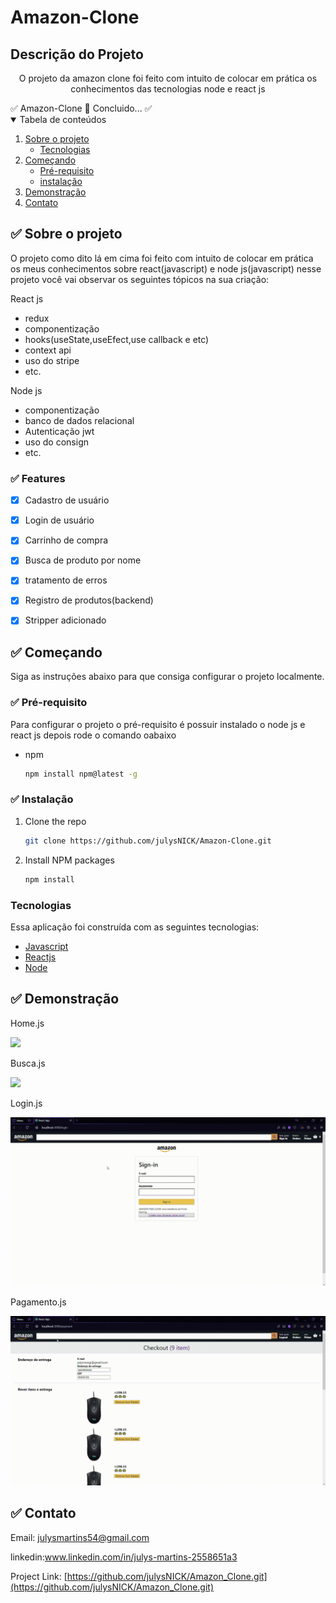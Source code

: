 # Amazon-Clone
## Descrição do Projeto

<p align="center">O projeto da amazon clone foi feito com intuito de colocar em prática os conhecimentos das tecnologias node e react js</p
 <h4 align="center"> 
	✅  Amazon-Clone 🚀 Concluido...  ✅
 </h4>
 
 <!-- TABLE OF CONTENTS -->
<details open="open">
  <summary>Tabela de conteúdos</summary>
  <ol>
    <li>
      <a href="#✅-Sobre-o-projeto">Sobre o projeto</a>
      <ul>
        <li><a href="#Tecnologias">Tecnologias</a></li>
      </ul>
    </li>
    <li>
      <a href="#Começando">Começando</a>
      <ul>
        <li><a href="#Pré-requisito">Pré-requisito</a></li>
        <li><a href="#Instalação">instalação</a></li>
      </ul>
    </li>
    <li><a href="#Demonstração">Demonstração</a></li>
    <li><a href="#Contato">Contato</a></li>
  </ol>
</details>

## ✅ Sobre o projeto

O projeto como dito lá em cima foi feito com intuito de colocar em prática os meus conhecimentos sobre react(javascript) e node js(javascript) nesse projeto você vai observar os seguintes tópicos na sua criação:

React js	

* redux 
* componentização 
* hooks(useState,useEfect,use callback e etc)
* context api
* uso do stripe
* etc.

Node js

* componentização 
* banco de dados relacional 
* Autenticação jwt
* uso do consign
* etc.

 ### ✅ Features

- [x] Cadastro de usuário

- [x] Login de usuário

- [x] Carrinho de compra

- [x] Busca de produto por nome

- [x] tratamento de erros

- [x] Registro de produtos(backend)

- [x] Stripper adicionado

## ✅ Começando
  
  Siga as instruções abaixo para que consiga configurar o projeto localmente.

### ✅ Pré-requisito

Para configurar o projeto o pré-requisito é possuir instalado o node js e react js depois rode o comando oabaixo 
* npm
  ```sh
  npm install npm@latest -g
  ```

### ✅ Instalação

1. Clone the repo
   ```sh
   git clone https://github.com/julysNICK/Amazon-Clone.git
   ```
2. Install NPM packages
   ```sh
   npm install
   ```


### Tecnologias

Essa aplicação foi construída com as seguintes tecnologias:
* [Javascript]()
* [Reactjs](https://pt-br.reactjs.org/)
* [Node](https://nodejs.org/en/)

## ✅ Demonstração

Home.js

![](/img/React-App-Opera-2021-01-03-20-01-23.gif)

Busca.js

![](/img/React-App-Opera-2021-01-05-18-52-11.gif)

Login.js

![](/img/React-App-Opera-2021-01-03-19-17-41.gif)

Pagamento.js

![](/img/React-App-Opera-2021-01-03-19-30-32.gif)
<!-- LICENSE -->

<!-- CONTACT -->
## ✅ Contato
Email: julysmartins54@gmail.com

linkedin:www.linkedin.com/in/julys-martins-2558651a3

Project Link: [https://github.com/julysNICK/Amazon_Clone.git](https://github.com/julysNICK/Amazon_Clone.git)
